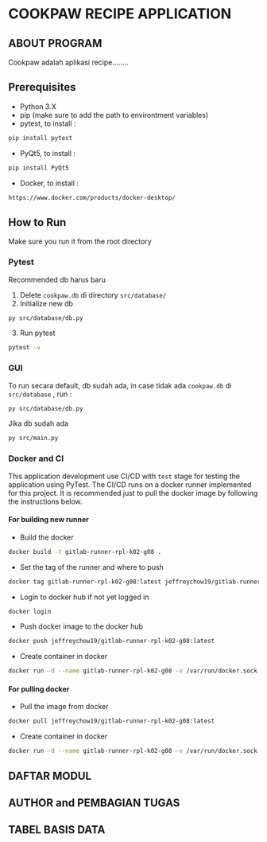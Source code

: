 # COOKPAW RECIPE APPLICATION

## ABOUT PROGRAM

Cookpaw adalah aplikasi recipe........

## Prerequisites

- Python 3.X
- pip (make sure to add the path to environtment variables)
- pytest, to install :

```bash
pip install pytest
```

- PyQt5, to install :

```bash
pip install PyQt5
```

- Docker, to install :

```bash
https://www.docker.com/products/docker-desktop/
```

## How to Run

Make sure you run it from the root directory

### Pytest

Recommended db harus baru

1. Delete `cookpaw.db` di directory `src/database/`
2. Initialize new db

```bash
py src/database/db.py
```

3. Run pytest

```bash
pytest -v
```

### GUI

To run
secara default, db sudah ada, in case tidak ada `cookpaw.db` di `src/database` , run :

```bash
py src/database/db.py
```

Jika db sudah ada

```bash
py src/main.py
```

### Docker and CI

This application development use CI/CD with `test` stage for testing the application using PyTest. The CI/CD runs on a docker runner implemented for this project. It is recommended just to pull the docker image by following the instructions below.

#### For building new runner

- Build the docker

```bash
docker build -t gitlab-runner-rpl-k02-g08 .
```

- Set the tag of the runner and where to push

```bash
docker tag gitlab-runner-rpl-k02-g08:latest jeffreychow19/gitlab-runner-rpl-k02-g08:latest
```

- Login to docker hub if not yet logged in

```bash
docker login
```

- Push docker image to the docker hub

```bash
docker push jeffreychow19/gitlab-runner-rpl-k02-g08:latest
```

- Create container in docker

```bash
docker run -d --name gitlab-runner-rpl-k02-g08 -v /var/run/docker.sock:/var/run/docker.sock jeffreychow19/gitlab-runner-rpl-k02-g08:latest
```

#### For pulling docker

- Pull the image from docker

```bash
docker pull jeffreychow19/gitlab-runner-rpl-k02-g08:latest
```

- Create container in docker

```bash
docker run -d --name gitlab-runner-rpl-k02-g08 -v /var/run/docker.sock:/var/run/docker.sock jeffreychow19/gitlab-runner-rpl-k02-g08:latest
```

## DAFTAR MODUL

## AUTHOR and PEMBAGIAN TUGAS

## TABEL BASIS DATA
